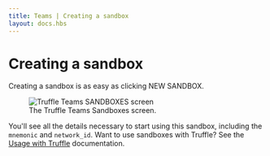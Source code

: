 ```yaml
---
title: Teams | Creating a sandbox
layout: docs.hbs
---
```

# Creating a sandbox

Creating a sandbox is as easy as clicking <span class="inline-button">NEW SANDBOX</span>.

<figure class="screenshot">
  <img class="w-100" src="/img/docs/teams/sandboxes.png" alt="Truffle Teams SANDBOXES screen">
  <figcaption class="text-center">The Truffle Teams Sandboxes screen.</figcaption>
</figure>

You'll see all the details necessary to start using this sandbox, including the `mnemonic` and `network_id`. Want to use sandboxes with Truffle? See the <a href="/docs/teams/sandboxes/usage-with-truffle">Usage with Truffle</a> documentation.
